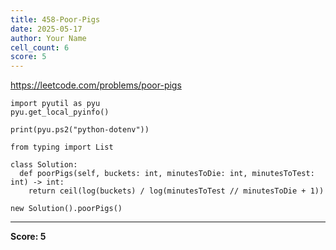 ```yaml
---
title: 458-Poor-Pigs
date: 2025-05-17
author: Your Name
cell_count: 6
score: 5
---
```


https://leetcode.com/problems/poor-pigs


```
import pyutil as pyu
pyu.get_local_pyinfo()
```


```
print(pyu.ps2("python-dotenv"))
```


```
from typing import List
```


```
class Solution:
  def poorPigs(self, buckets: int, minutesToDie: int, minutesToTest: int) -> int:
    return ceil(log(buckets) / log(minutesToTest // minutesToDie + 1))
```


```
new Solution().poorPigs()
```


---
**Score: 5**